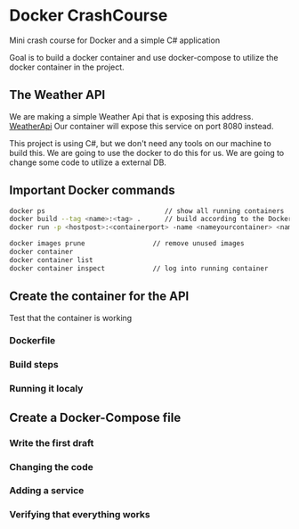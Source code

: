 # Docker CrashCourse

Mini crash course for Docker and a simple C# application

Goal is to build a docker container and use docker-compose to utilize the docker container in the project.

## The Weather API

We are making a simple Weather Api that is exposing this address.
[WeatherApi](http://localhost:5000/swagger/index.html)
Our container will expose this service on port 8080 instead.

This project is using C#, but we don't need any tools on our machine to build this.
We are going to use the docker to do this for us.
We are going to change some code to utilize a external DB.

## Important Docker commands

```sh
docker ps                              // show all running containers
docker build --tag <name>:<tag> .      // build according to the Dockerfile
docker run -p <hostpost>:<containerport> -name <nameyourcontainer> <name>:<tag>

docker images prune                 // remove unused images
docker container
docker container list 
docker container inspect            // log into running container
```

## Create the container for the API

Test that the container is working

### Dockerfile

### Build steps

### Running it localy

## Create a Docker-Compose file

### Write the first draft

### Changing the code

### Adding a service

### Verifying that everything works
